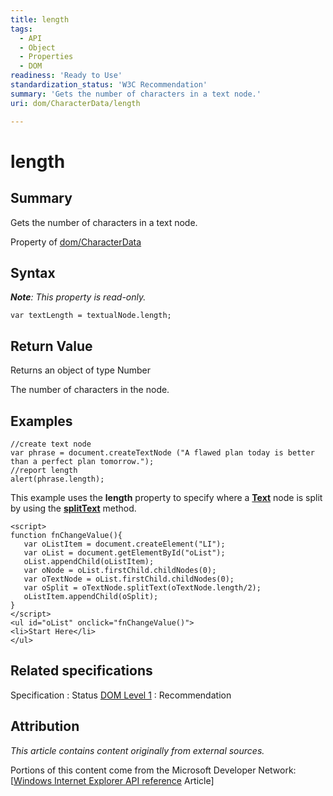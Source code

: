 ```yaml
---
title: length
tags:
  - API
  - Object
  - Properties
  - DOM
readiness: 'Ready to Use'
standardization_status: 'W3C Recommendation'
summary: 'Gets the number of characters in a text node.'
uri: dom/CharacterData/length

---
```

# length

## Summary

Gets the number of characters in a text node.

<span data-meta="applies_to" data-type="key">Property of <span data-type="value">[dom/CharacterData](/dom/CharacterData)</span></span>

## Syntax

***Note**: This property is read-only.*

``` {.js}
var textLength = textualNode.length;
```

## Return Value

<span data-meta="return" data-type="key">Returns an object of type <span data-type="value">Number</span></span>

The number of characters in the node.

## Examples

``` {.js}
//create text node
var phrase = document.createTextNode ("A flawed plan today is better than a perfect plan tomorrow.");
//report length
alert(phrase.length);
```

This example uses the **length** property to specify where a [**Text**](/dom/Text) node is split by using the [**splitText**](/dom/Text/splitText) method.

``` {.html}
<script>
function fnChangeValue(){
   var oListItem = document.createElement("LI");
   var oList = document.getElementById("oList");
   oList.appendChild(oListItem);
   var oNode = oList.firstChild.childNodes(0);
   var oTextNode = oList.firstChild.childNodes(0);
   var oSplit = oTextNode.splitText(oTextNode.length/2);
   oListItem.appendChild(oSplit);
}
</script>
<ul id="oList" onclick="fnChangeValue()">
<li>Start Here</li>
</ul>
```

## Related specifications

Specification
:   Status
[DOM Level 1](http://www.w3.org/TR/REC-DOM-Level-1/)
:   Recommendation

## Attribution

*This article contains content originally from external sources.*

Portions of this content come from the Microsoft Developer Network: [[Windows Internet Explorer API reference](http://msdn.microsoft.com/en-us/library/ie/hh828809%28v=vs.85%29.aspx) Article]

